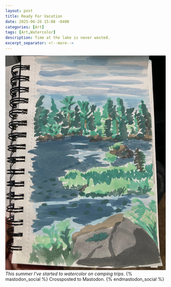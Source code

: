 ```yaml
---
layout: post
title: Ready For Vacation
date: 2025-06-26 15:08 -0400
categories: [Art]
tags: [Art,Watercolor]
description: Time at the lake is never wasted.
excerpt_separator: <!--more-->
---
```

![Watercolor of a forested lake scene by author.](/assets/img/25-06/IMG_4381.jpeg)
_This summer I've started to watercolor on camping trips._
{% mastodon_social %}
Crossposted to Mastodon.
{% endmastodon_social %}
<!--more-->